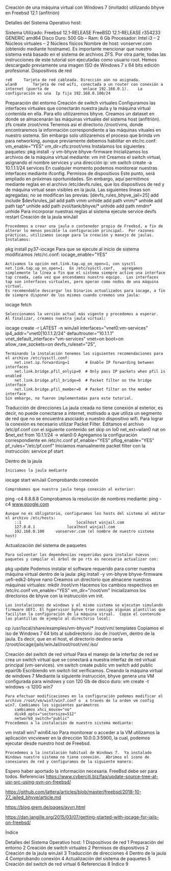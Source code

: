 Creación de una máquina virtual con Windows 7 (invitado) utilizando bhyve en Freebsd 12.1 (anfitrión)


Detalles del Sistema Operativo host: 











Sistema Utilizado: Freebsd 12.1-RELEASE FreeBSD 12.1-RELEASE r354233 GENERIC  amd64
Disco Duro:	500 Gb – Ram: 6 Gb 
Procesador: Intel i3 – 2 Núcleos virtuales – 2 Núcleos físicos
Nombre de host: vonserver.com (obtenido mediante hostname).  Es importante mencionar que nuestro sistema está basado en el sistema de archivos ZFS.  Por otra parte, todas las instrucciones de este tutorial son ejecutadas como usuario root. 
 	Hemos descargado previamente una imagen ISO de Windows 7 x 64 bits edición profesional.
Dispositivos de red

	re0		Tarjeta de red cableada. Dirección aún no asignada.
	wlan0 		Tarjeta de red wifi, conectada a un router con conexión a internet (puerta de 				enlace 192.168.0.1).  	La configuración es una  Ip fija 192.168.0.100/24 
Preparación del entorno
Creación de switch virtuales
	Configuramos las interfaces virtuales que conectarán nuestra jaula y la máquina virtual contenida en ella. Para ello utilizaremos bhyve.  Creamos un dataset en donde se almacenarán las máquinas virtuales del sistema host (anfitrión).
zfs create zroot/vms
	Tenemos así el directorio /zroot/vms, donde encontraremos la información correspondiente a las máquinas vituales en nuestro sistema.  Sin embargo solo utilizaremos el proceso que brinda vm para networking, aunque previamente debemos habilitar en etc/rc.conf:
			vm_enable=”YES”
			vm_dir=zfs:zroot/vms
	Instalamos los siguientes paquetes:	
pkg install -y vm-bhyve bhyve-firmware
	Inicializamos los archivos de la máquina virtual mediante:
vm init
	Creamos el switch virtual, asignando el nombre services y una dirección ip:
vm switch create -a 10.1.1.1/24 services
	En cualquier momento podemos monitorear nuestras interfaces mediante ifconfig.
Permisos de dispositivos
	Este punto, será ampliado en próximas oportunidades. Sin embargo, aquí permitimos mediante reglas en el archivo /etc/devfs.rules, que los dispositivos de red y de máquina virtual sean visibles en la jaula.  Las siguientes lineas son agregadas; no se modifican las previas.
	[devfs_rules_bhyve_jail=25]
	add include $devfsrules_jail
	add path vmm unhide
	add path vmm/* unhide
	add path tap* unhide
	add path zvol/tank/bhyve/* unhide
	add path nmdm* unhide
	Para incorporar nuestras reglas al sistema ejecute service devfs restart
Creación de la jaula winJail

	Procedemos a crear una jaula o contenedor propio de Freebsd, a fin de alterar lo menos posible la configuración principal.  Por razones prácticas, utilizamos iocage para la creación y manejo de jaulas.    Instalamos:
pkg  install py37-iocage
	Para que se ejecute al inicio de sistema modificamos  /etc/rc.conf: 
			iocage_enable="YES"

	Activamos la opción net.link.tap.up_on_open=1, con sysctl net.link.tap.up_on_open=1.  En /etc/sysctl.conf,   agregamos simplemente la línea a fin que el sistema siempre active una interface tap creada, cada vez que encendamos nuestro equipo.  Las interfaces tap son interfaces virtuales, pero operan como nodos de una máquina virtual.
	Es recomendable descargar los binarios actualizados para iocage, a fin de siempre disponer de los mismos cuando creemos una jaula:
iocage fetch

	Seleccionamos la versión actual más vigente y procedemos a esperar.
	Al finalizar, creamos nuestra jaula virtual:
iocage create  -r LATEST -n winJail  interfaces="vnet0:vm-services" ip4_addr="vnet0|10.1.1.2/24"   defaultrouter="10.1.1.1" vnet_default_interface="vm-services" vnet=on boot=on allow_raw_sockets=on devfs_ruleset="25",

	Terminando la instalación tenemos las siguientes recomendaciones para el archivo /etc/sysctl.conf:
		net.inet.ip.forwarding=1       # Enable IP forwarding between interfaces
	 	net.link.bridge.pfil_onlyip=0  # Only pass IP packets when pfil is enabled
 		net.link.bridge.pfil_bridge=0  # Packet filter on the bridge interface
 		net.link.bridge.pfil_member=0  # Packet filter on the member interface
	Sin embargo, no fueron implementadas para este tutorial.
Traducción de direcciones
	La jaula creada no tiene conexión al exterior, es decir, no puede conectarse a internet, motivado a que utiliza un segmento de red que no se encuentra asociado a nuestro dispositivo wifi.  Para lograr la conexión es necesario utilizar Packet Filter.  Editamos el archivo /etc/pf.conf con el siguiente contenido
			set skip on lo0
			net_ext=wlan0
			nat on $net_ext from 10.1.1/24  -> wlan0:0
	Agregamos la configuración correspondiente en /etc/rc.conf
			pf_enable="YES"
			pflog_enable="YES"
			pf_rules="/etc/pf.conf"
	Iniciamos manualmente packet filter con la instrucción:
service pf start
	
Dentro de la jaula

	Iniciamos la jaula mediante
iocage start winJail
Comprobando conexión

	Comprobamos que nuestra jaula tenga conexión al exterior:
ping -c4 8.8.8.8
	Comprobamos la resolución de nombres mediante:
ping -c4 www.google.com

	Aunque no es obligatorio, configuramos los hosts del sistema al editar el archivo /etc/hosts:
		::1                        localhost winjail.com        
		127.0.0.1              localhost winjail.com        
		192.168.0.100     vonserver.com (el nombre de nuestro sistema host)

Actualización del sistema de paquetes

	Para solventar las dependencias requeridas para instalar nuevos paquetes y compilar el árbol de po rts es necesario actualizar con:
pkg update
	Podemos instalar el software requerido para correr nuestra máquina virtual dentro de la jaula:
pkg install -y vm-bhyve bhyve-firmware uefi-edk2-bhyve nano
	Creamos un directorio que almacene nuestras máquinas virtuales:
mkdir /root/vm 
	Hacemos los cambios respectivos en /etc/rc.conf
			vm_enable="YES"
			vm_dir="/root/vm"
	Inicializamos los directorios de bhyve con la instrucción vm init.

	Las instalaciones de windows y el mismo sistema se ejecutan simulando firmware UEFI. El hypervisor byhve trae consigo algunas plantillas que facilitan la configuración de la máquina virual.  Copie el contenido las plantillas de ejemplo al directorio local:
cp /usr/local/share/examples/vm-bhyve/* /root/vm/.templates
	Copiamos el iso de Windows 7 64 bits al subdirectorio .iso de /root/vm, dentro de la jaula.  Es decir, que en el host, el directorio destino seria /zroot/iocage/jails/winJail/root/root/vm/.iso/
      
Creación del switch de red virtual
	Para el manejo de la interfaz de red se crea un switch virtual que se conectará a nuestra interfaz de red virtual principal (vm-services). 
vm switch create public
vm switch add public epair0b
	Escribiendo vm switch list verificamos.
Creando la máquina virtual de windows 7
	Mediante la siguiente instrucción, bhyve genera una VM configurada para windows y con 120 Gb de disco duro:
vm create -t windows -s 120G win7

	Para efectuar modificaciones en la configuración podemos modificar el archivo /root/vm/win7/win7.conf o  a través de la orden vm config win7. Cambiamos los siguientes parámetros
		cambiamos xhci_mouse="no"
		disk0_opts="sectorsize=512"
		network0_switch="public"
	Procedemos a la instalación de nuestro sistema mediante:
vm install win7 win64.iso
	Para monitorear o acceder a la VM utilizamos la aplicación vncviewer en la dirección 10.0.0.3:5900, la cual, podemos ejecutar desde nuestro host de Freebsd.

	Procedemos a la instalación habitual de Windows 7.  Ya instalado Windows nuestro sistema no tiene conexión.  Abrimos el icono de conexiones de red y configuramos de la siguiente manera:

	
	












Espero haber aportado la información necesaria.  FreeBsd debe ser para todos.
Referencias
https://www.cyberciti.biz/faq/update-source-tree-at-usr-src-using-svn-on-freebsd/

https://github.com/lattera/articles/blob/master/freebsd/2018-10-27_jailed_bhyve/article.md

https://blog.grem.de/pages/ayvn.html

https://dan.langille.org/2015/03/07/getting-started-with-iocage-for-jails-on-freebsd/

Índice


Detalles del Sistema Operativo host:	1
Dispositivos de red	1
Preparación del entorno	2
Creación de switch virtuales	2
Permisos de dispositivos	2
Creación de la jaula winJail	3
Traducción de direcciones	4
Dentro de la jaula	4
Comprobando conexión	4
Actualización del sistema de paquetes	5
Creación del switch de red virtual	6
Referencias	8
Índice	9

